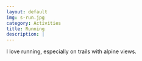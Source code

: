 ```yaml
---
layout: default
img: s-run.jpg
category: Activities
title: Running
description: |
---
```

I love running, especially on trails with alpine views.
